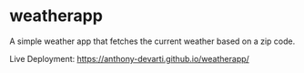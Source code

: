 # weatherapp

A simple weather app that fetches the current weather based on a zip code.

Live Deployment: https://anthony-devarti.github.io/weatherapp/
